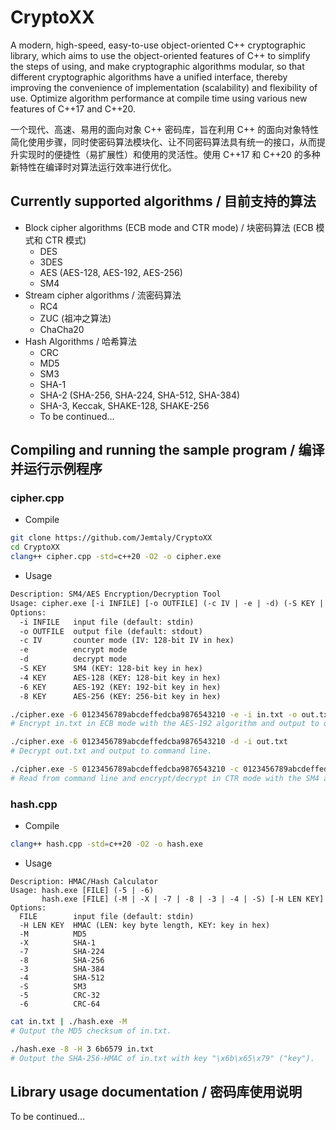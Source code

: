 # CryptoXX

A modern, high-speed, easy-to-use object-oriented C++ cryptographic library, which aims to use the object-oriented features of C++ to simplify the steps of using, and make cryptographic algorithms modular, so that different cryptographic algorithms have a unified interface, thereby improving the convenience of implementation (scalability) and flexibility of use. Optimize algorithm performance at compile time using various new features of C++17 and C++20.

一个现代、高速、易用的面向对象 C++ 密码库，旨在利用 C++ 的面向对象特性简化使用步骤，同时使密码算法模块化、让不同密码算法具有统一的接口，从而提升实现时的便捷性（易扩展性）和使用的灵活性。使用 C++17 和 C++20 的多种新特性在编译时对算法运行效率进行优化。

## Currently supported algorithms / 目前支持的算法

- Block cipher algorithms (ECB mode and CTR mode) / 块密码算法 (ECB 模式和 CTR 模式)
  - DES
  - 3DES
  - AES (AES-128, AES-192, AES-256)
  - SM4
- Stream cipher algorithms / 流密码算法
  - RC4
  - ZUC (祖冲之算法)
  - ChaCha20
- Hash Algorithms / 哈希算法
  - CRC
  - MD5
  - SM3
  - SHA-1
  - SHA-2 (SHA-256, SHA-224, SHA-512, SHA-384)
  - SHA-3, Keccak, SHAKE-128, SHAKE-256
  - To be continued...

## Compiling and running the sample program / 编译并运行示例程序

### cipher.cpp

- Compile

```sh
git clone https://github.com/Jemtaly/CryptoXX
cd CryptoXX
clang++ cipher.cpp -std=c++20 -O2 -o cipher.exe
```

- Usage

```txt
Description: SM4/AES Encryption/Decryption Tool
Usage: cipher.exe [-i INFILE] [-o OUTFILE] (-c IV | -e | -d) (-S KEY | -4 KEY | -6 KEY | -8 KEY)
Options:
  -i INFILE   input file (default: stdin)
  -o OUTFILE  output file (default: stdout)
  -c IV       counter mode (IV: 128-bit IV in hex)
  -e          encrypt mode
  -d          decrypt mode
  -S KEY      SM4 (KEY: 128-bit key in hex)
  -4 KEY      AES-128 (KEY: 128-bit key in hex)
  -6 KEY      AES-192 (KEY: 192-bit key in hex)
  -8 KEY      AES-256 (KEY: 256-bit key in hex)
```

```sh
./cipher.exe -6 0123456789abcdeffedcba9876543210 -e -i in.txt -o out.txt
# Encrypt in.txt in ECB mode with the AES-192 algorithm and output to out.txt.

./cipher.exe -6 0123456789abcdeffedcba9876543210 -d -i out.txt
# Decrypt out.txt and output to command line.

./cipher.exe -S 0123456789abcdeffedcba9876543210 -c 0123456789abcdeffedcba9876543210 -o out.txt
# Read from command line and encrypt/decrypt in CTR mode with the SM4 algorithm.
```

### hash.cpp

- Compile

```sh
clang++ hash.cpp -std=c++20 -O2 -o hash.exe
```

- Usage

```
Description: HMAC/Hash Calculator
Usage: hash.exe [FILE] (-5 | -6)
       hash.exe [FILE] (-M | -X | -7 | -8 | -3 | -4 | -S) [-H LEN KEY]
Options:
  FILE        input file (default: stdin)
  -H LEN KEY  HMAC (LEN: key byte length, KEY: key in hex)
  -M          MD5
  -X          SHA-1
  -7          SHA-224
  -8          SHA-256
  -3          SHA-384
  -4          SHA-512
  -S          SM3
  -5          CRC-32
  -6          CRC-64
```

```sh
cat in.txt | ./hash.exe -M
# Output the MD5 checksum of in.txt.

./hash.exe -8 -H 3 6b6579 in.txt
# Output the SHA-256-HMAC of in.txt with key "\x6b\x65\x79" ("key").
```

## Library usage documentation / 密码库使用说明

To be continued...
